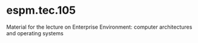 # espm.tec.105
Material for the lecture on Enterprise Environment: computer architectures and operating systems
